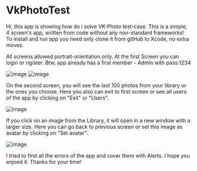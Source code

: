 # VkPhotoTest
Hi, this app is showing how do i solve VK-Photo test-case.
This is a simple, 4 screen's app, written from code without any non-standard frameworks!
To install and run app you need only clone it from gitHub to Xcode, no extra moves.

All screens allowed portrait-orientation only.
At the first Screen you can login or rigister. Btw, app already has a first member - Admin with pass:1234

![image](https://user-images.githubusercontent.com/80983073/162625754-4c6f7b4c-700f-4dc8-bb80-a4cc743891ff.png)
![image](https://user-images.githubusercontent.com/80983073/162625763-cda26157-a242-4ec3-87c6-6385248aeb2d.png)

On the second screen, you will see the last 100 photos from your library or the ones you choose. Here you also can exit to first screen or see all users of the app by clicking on "Exit" or "Users".

![image](https://user-images.githubusercontent.com/80983073/162625779-db4e0187-ed2b-49f2-be7f-a7afbca4e056.png)

If you click on an image from the Library, it will open in a new window with a larger size. Here you can go back to previous screen or set this image as avatar by clicking on "Set avatar".

![image](https://user-images.githubusercontent.com/80983073/162625791-73552aca-54f4-4623-97da-33df907fca3d.png)


I tried to find all the errors of the app and cover them with Alerts. I hope you enjoed it. Thanks for your time!
